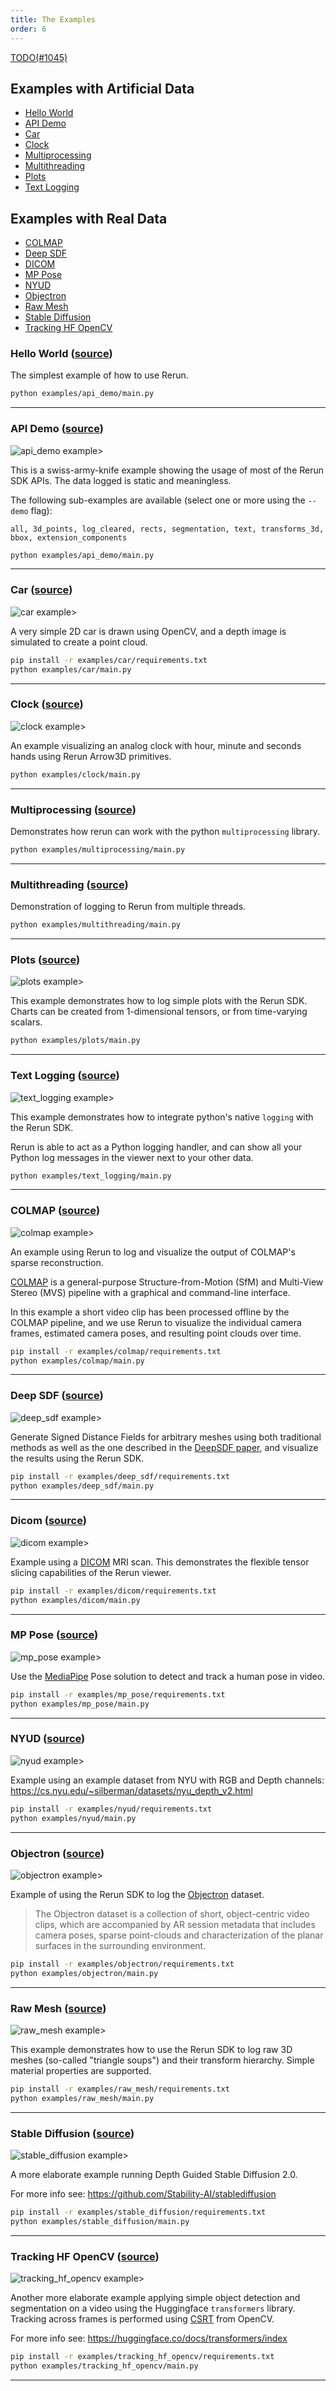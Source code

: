 ```yaml
---
title: The Examples
order: 6
---
```


[TODO(#1045)](https://github.com/rerun-io/rerun/issues/1045)



## Examples with Artificial Data
* [Hello World](#hello-world)
* [API Demo](#api-demo)
* [Car](#car)
* [Clock](#clock)
* [Multiprocessing](#multiprocessing)
* [Multithreading](#multithreading)
* [Plots](#plots)
* [Text Logging](#text-logging)

## Examples with Real Data

* [COLMAP](#colmap)
* [Deep SDF](#deep-sdf)
* [DICOM](#dicom)
* [MP Pose](#mp-pose)
* [NYUD](#nyud)
* [Objectron](#objectron)
* [Raw Mesh](#raw-mesh)
* [Stable Diffusion](#stable-diffusion)
* [Tracking HF OpenCV](#tracking-hf-opencv)

### Hello World ([source](https://github.com/rerun-io/rerun/tree/main/examples/hello_world))

The simplest example of how to use Rerun.

```bash
python examples/api_demo/main.py
```
---

### API Demo ([source](https://github.com/rerun-io/rerun/tree/main/examples/api_demo))

![api_demo example>](/docs-media/api_demo1.png)

This is a swiss-army-knife example showing the usage of most of the Rerun SDK APIs. The data logged is static and meaningless.

The following sub-examples are available (select one or more using the `--demo` flag):

`all, 3d_points, log_cleared, rects, segmentation, text, transforms_3d, bbox, extension_components`

```bash
python examples/api_demo/main.py
```
---

### Car ([source](https://github.com/rerun-io/rerun/tree/main/examples/car))

![car example>](/docs-media/car1.png)

A very simple 2D car is drawn using OpenCV, and a depth image is simulated to create a point cloud.

```bash
pip install -r examples/car/requirements.txt
python examples/car/main.py
```
---

### Clock ([source](https://github.com/rerun-io/rerun/tree/main/examples/clock))

![clock example>](/docs-media/clock1.png)

An example visualizing an analog clock with hour, minute and seconds hands using Rerun Arrow3D primitives.

```bash
python examples/clock/main.py
```
---

### Multiprocessing ([source](https://github.com/rerun-io/rerun/tree/main/examples/multiprocessing))

Demonstrates how rerun can work with the python `multiprocessing` library.

```bash
python examples/multiprocessing/main.py
```
---

### Multithreading ([source](https://github.com/rerun-io/rerun/tree/main/examples/multithreading))

Demonstration of logging to Rerun from multiple threads.

```bash
python examples/multithreading/main.py
```
---

### Plots ([source](https://github.com/rerun-io/rerun/tree/main/examples/plots))

![plots example>](/docs-media/plots1.png)

This example demonstrates how to log simple plots with the Rerun SDK. Charts can be created from 1-dimensional tensors, or from time-varying scalars.

```bash
python examples/plots/main.py
```
---

### Text Logging ([source](https://github.com/rerun-io/rerun/tree/main/examples/text_logging))

![text_logging example>](/docs-media/text_logging1.png)

This example demonstrates how to integrate python's native `logging` with the Rerun SDK.

Rerun is able to act as a Python logging handler, and can show all your Python log messages in the viewer next to your other data.

```bash
python examples/text_logging/main.py
```
---

### COLMAP ([source](https://github.com/rerun-io/rerun/tree/main/examples/colmap))

![colmap example>](/docs-media/colmap1.png)

An example using Rerun to log and visualize the output of COLMAP's sparse reconstruction.

[COLMAP](https://colmap.github.io/index.html) is a general-purpose Structure-from-Motion (SfM) and Multi-View Stereo (MVS) pipeline with a graphical and command-line interface.

In this example a short video clip has been processed offline by the COLMAP pipeline, and we use Rerun to visualize the individual camera frames, estimated camera poses, and resulting point clouds over time.


```bash
pip install -r examples/colmap/requirements.txt
python examples/colmap/main.py
```
---

### Deep SDF ([source](https://github.com/rerun-io/rerun/tree/main/examples/deep_sdf))

![deep_sdf example>](/docs-media/deep_sdf1.png)

Generate Signed Distance Fields for arbitrary meshes using both traditional methods as well as the one described in the [DeepSDF paper](https://arxiv.org/abs/1901.05103), and visualize the results using the Rerun SDK.

```bash
pip install -r examples/deep_sdf/requirements.txt
python examples/deep_sdf/main.py
```
---

### Dicom ([source](https://github.com/rerun-io/rerun/tree/main/examples/dicom))

![dicom example>](/docs-media/dicom1.png)

Example using a [DICOM](https://en.wikipedia.org/wiki/DICOM) MRI scan. This demonstrates the flexible tensor slicing capabilities of the Rerun viewer.

```bash
pip install -r examples/dicom/requirements.txt
python examples/dicom/main.py
```
---

### MP Pose ([source](https://github.com/rerun-io/rerun/tree/main/examples/mp_pose))

![mp_pose example>](/docs-media/mp_pose1.png)

Use the [MediaPipe](https://google.github.io/mediapipe/) Pose solution to detect and track a human pose in video.

```bash
pip install -r examples/mp_pose/requirements.txt
python examples/mp_pose/main.py
```
---

### NYUD ([source](https://github.com/rerun-io/rerun/tree/main/examples/nyud))

![nyud example>](/docs-media/nyud1.png)

Example using an example dataset from NYU with RGB and Depth channels: https://cs.nyu.edu/~silberman/datasets/nyu_depth_v2.html

```bash
pip install -r examples/nyud/requirements.txt
python examples/nyud/main.py
```
---

### Objectron ([source](https://github.com/rerun-io/rerun/tree/main/examples/objectron))

![objectron example>](/docs-media/objectron1.png)

Example of using the Rerun SDK to log the [Objectron](https://github.com/google-research-datasets/Objectron) dataset.

> The Objectron dataset is a collection of short, object-centric video clips, which are accompanied by AR session metadata that includes camera poses, sparse point-clouds and characterization of the planar surfaces in the surrounding environment.

```bash
pip install -r examples/objectron/requirements.txt
python examples/objectron/main.py
```
---

### Raw Mesh ([source](https://github.com/rerun-io/rerun/tree/main/examples/raw_mesh))

![raw_mesh example>](/docs-media/raw_mesh1.png)

This example demonstrates how to use the Rerun SDK to log raw 3D meshes (so-called "triangle soups") and their transform hierarchy. Simple material properties are supported.

```bash
pip install -r examples/raw_mesh/requirements.txt
python examples/raw_mesh/main.py
```
---

### Stable Diffusion ([source](https://github.com/rerun-io/rerun/tree/main/examples/stable_diffusion))

![stable_diffusion example>](/docs-media/stable_diffusion1.png)

A more elaborate example running Depth Guided Stable Diffusion 2.0.

For more info see: https://github.com/Stability-AI/stablediffusion

```bash
pip install -r examples/stable_diffusion/requirements.txt
python examples/stable_diffusion/main.py
```
---

### Tracking HF OpenCV ([source](https://github.com/rerun-io/rerun/tree/main/examples/tracking_hf_opencv))

![tracking_hf_opencv example>](/docs-media/tracking_hf_opencv1.png)

Another more elaborate example applying simple object detection and segmentation on a video using the Huggingface `transformers` library. Tracking across frames is performed using [CSRT](https://arxiv.org/pdf/1611.08461.pdf) from OpenCV.

For more info see: https://huggingface.co/docs/transformers/index

```bash
pip install -r examples/tracking_hf_opencv/requirements.txt
python examples/tracking_hf_opencv/main.py
```
---